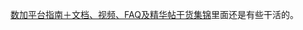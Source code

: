 
[数加平台指南＋文档、视频、FAQ及精华帖干货集锦](https://bbs.aliyun.com/read/273638.html?spm=5176.bbsl254.0.0.7EgFqv)里面还是有些干活的。
